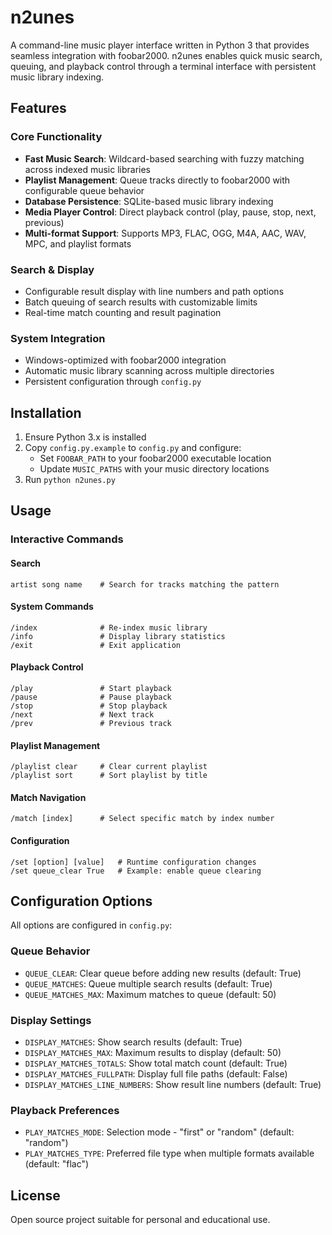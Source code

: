 # n2unes

A command-line music player interface written in Python 3 that provides seamless integration with foobar2000. n2unes enables quick music search, queuing, and playback control through a terminal interface with persistent music library indexing.

## Features

### Core Functionality
- **Fast Music Search**: Wildcard-based searching with fuzzy matching across indexed music libraries
- **Playlist Management**: Queue tracks directly to foobar2000 with configurable queue behavior
- **Database Persistence**: SQLite-based music library indexing
- **Media Player Control**: Direct playback control (play, pause, stop, next, previous)
- **Multi-format Support**: Supports MP3, FLAC, OGG, M4A, AAC, WAV, MPC, and playlist formats

### Search & Display
- Configurable result display with line numbers and path options
- Batch queuing of search results with customizable limits
- Real-time match counting and result pagination

### System Integration
- Windows-optimized with foobar2000 integration
- Automatic music library scanning across multiple directories
- Persistent configuration through `config.py`

## Installation

1. Ensure Python 3.x is installed
2. Copy `config.py.example` to `config.py` and configure:
   - Set `FOOBAR_PATH` to your foobar2000 executable location
   - Update `MUSIC_PATHS` with your music directory locations
3. Run `python n2unes.py`

## Usage

### Interactive Commands

#### Search
```
artist song name    # Search for tracks matching the pattern
```

#### System Commands
```
/index              # Re-index music library
/info               # Display library statistics
/exit               # Exit application
```

#### Playback Control
```
/play               # Start playback
/pause              # Pause playback
/stop               # Stop playback  
/next               # Next track
/prev               # Previous track
```

#### Playlist Management
```
/playlist clear     # Clear current playlist
/playlist sort      # Sort playlist by title
```

#### Match Navigation
```
/match [index]      # Select specific match by index number
```

#### Configuration
```
/set [option] [value]   # Runtime configuration changes
/set queue_clear True   # Example: enable queue clearing
```

## Configuration Options

All options are configured in `config.py`:

### Queue Behavior
- `QUEUE_CLEAR`: Clear queue before adding new results (default: True)
- `QUEUE_MATCHES`: Queue multiple search results (default: True)  
- `QUEUE_MATCHES_MAX`: Maximum matches to queue (default: 50)

### Display Settings
- `DISPLAY_MATCHES`: Show search results (default: True)
- `DISPLAY_MATCHES_MAX`: Maximum results to display (default: 50)
- `DISPLAY_MATCHES_TOTALS`: Show total match count (default: True)
- `DISPLAY_MATCHES_FULLPATH`: Display full file paths (default: False)
- `DISPLAY_MATCHES_LINE_NUMBERS`: Show result line numbers (default: True)

### Playback Preferences
- `PLAY_MATCHES_MODE`: Selection mode - "first" or "random" (default: "random")
- `PLAY_MATCHES_TYPE`: Preferred file type when multiple formats available (default: "flac")

## License

Open source project suitable for personal and educational use.
